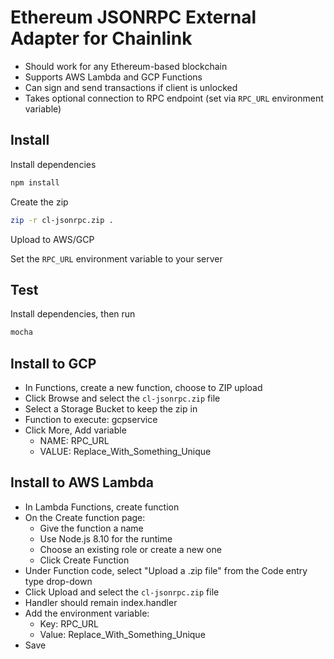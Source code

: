 # Ethereum JSONRPC External Adapter for Chainlink

- Should work for any Ethereum-based blockchain
- Supports AWS Lambda and GCP Functions
- Can sign and send transactions if client is unlocked
- Takes optional connection to RPC endpoint (set via `RPC_URL` environment variable)

## Install

Install dependencies

```bash
npm install
```

Create the zip

```bash
zip -r cl-jsonrpc.zip .
```

Upload to AWS/GCP

Set the `RPC_URL` environment variable to your server

## Test

Install dependencies, then run

```bash
mocha
```

## Install to GCP

- In Functions, create a new function, choose to ZIP upload
- Click Browse and select the `cl-jsonrpc.zip` file
- Select a Storage Bucket to keep the zip in
- Function to execute: gcpservice
- Click More, Add variable
  - NAME: RPC_URL
  - VALUE: Replace_With_Something_Unique

## Install to AWS Lambda

- In Lambda Functions, create function
- On the Create function page:
  - Give the function a name
  - Use Node.js 8.10 for the runtime
  - Choose an existing role or create a new one
  - Click Create Function
- Under Function code, select "Upload a .zip file" from the Code entry type drop-down
- Click Upload and select the `cl-jsonrpc.zip` file
- Handler should remain index.handler
- Add the environment variable:
  - Key: RPC_URL
  - Value: Replace_With_Something_Unique
- Save
